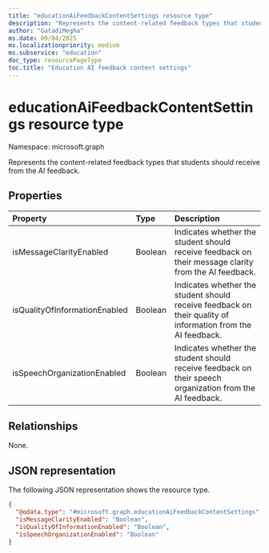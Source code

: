 ```yaml
---
title: "educationAiFeedbackContentSettings resource type"
description: "Represents the content-related feedback types that students should receive from the AI feedback."
author: "GatadiMegha"
ms.date: 09/04/2025
ms.localizationpriority: medium
ms.subservice: "education"
doc_type: resourcePageType
toc.title: "Education AI feedback content settings"
---
```


# educationAiFeedbackContentSettings resource type

Namespace: microsoft.graph

Represents the content-related feedback types that students should receive from the AI feedback.

## Properties

|Property|Type|Description|
|:---|:---|:---|
|isMessageClarityEnabled|Boolean|Indicates whether the student should receive feedback on their message clarity from the AI feedback.|
|isQualityOfInformationEnabled|Boolean|Indicates whether the student should receive feedback on their quality of information from the AI feedback.|
|isSpeechOrganizationEnabled|Boolean|Indicates whether the student should receive feedback on their speech organization from the AI feedback.|

## Relationships

None.

## JSON representation

The following JSON representation shows the resource type.
<!-- {
  "blockType": "resource",
  "@odata.type": "microsoft.graph.educationAiFeedbackContentSettings"
}
-->
``` json
{
  "@odata.type": "#microsoft.graph.educationAiFeedbackContentSettings",
  "isMessageClarityEnabled": "Boolean",
  "isQualityOfInformationEnabled": "Boolean",
  "isSpeechOrganizationEnabled": "Boolean"
}
```
